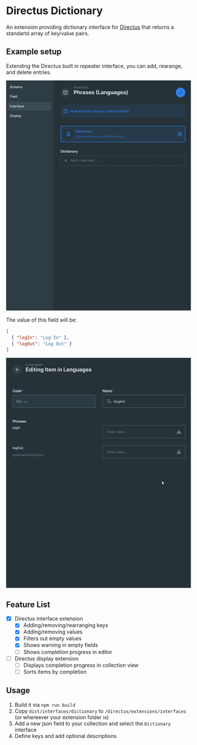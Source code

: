 # Directus Dictionary

An extension providing dictionary interface for [Directus](https://github.com/directus/directus) that returns a standartd array of key/value pairs.

## Example setup

Extending the Directus built in repeater interface, you can add, rearange, and delete entries.

![Field options](field-options.gif)

The value of this field will be:
```json
[
  { "logIn": "Log In" },
  { "logOut": "Log Out" }
]
```

![Editing field values](field-values.gif)

## Feature List
- [x] Directus interface extension
  - [x] Adding/removing/rearranging keys
  - [x] Adding/removing values
  - [x] Filters out empty values
  - [x] Shows warning in empty fields
  - [ ] Shows completion progress in editor
- [ ] Directus display extension
  - [ ] Displays completion progress in collection view
  - [ ] Sorts items by completion

## Usage

1. Build it via `npm run build`
1. Copy `dist/interfaces/dictionary` to `/directus/extensions/interfaces` (or whereever your extension folder is)
1. Add a new json field to your collection and select the `Dictionary` interface
1. Define keys and add optional descriptions